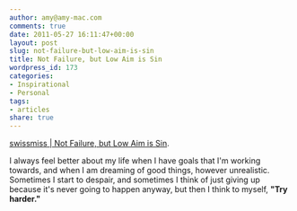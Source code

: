 ```yaml
---
author: amy@amy-mac.com
comments: true
date: 2011-05-27 16:11:47+00:00
layout: post
slug: not-failure-but-low-aim-is-sin
title: Not Failure, but Low Aim is Sin
wordpress_id: 173
categories:
- Inspirational
- Personal
tags:
- articles
share: true
---
```


[swissmiss | Not Failure, but Low Aim is Sin](http://www.swiss-miss.com/2011/05/not-failure-but-low-aim-is-sin.html).

I always feel better about my life when I have goals that I'm working towards, and when I am dreaming of good things, however unrealistic. Sometimes I start to despair, and sometimes I think of just giving up because it's never going to happen anyway, but then I think to myself, **"Try harder."**
